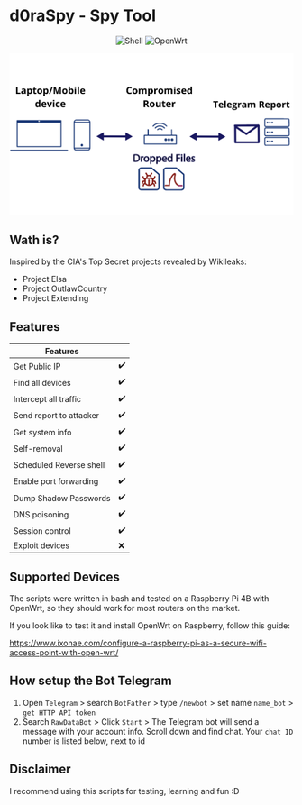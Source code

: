# d0raSpy - Spy Tool

<p align="center">
 <img alt="Shell" src="https://img.shields.io/badge/Shell_Script-121011?style=for-the-badge&logo=gnu-bash&logoColor=white">
 <img alt="OpenWrt" src="https://img.shields.io/badge/OpenWrt-00B5E2?style=for-the-badge&logo=OpenWrt&logoColor=white">
</p>

<p align="center"><img src="image/Compromised Router.png"></p> 

## Wath is?
Inspired by the CIA's Top Secret projects revealed by Wikileaks:
- Project Elsa
- Project OutlawCountry
- Project Extending

## Features

| Features | |                                 
| --------- | --------- |
| Get Public IP | :heavy_check_mark: |
| Find all devices | :heavy_check_mark: |
| Intercept all traffic | :heavy_check_mark: |
| Send report to attacker| :heavy_check_mark: |
| Get system info | :heavy_check_mark: |
| Self-removal | :heavy_check_mark: |
| Scheduled Reverse shell | :heavy_check_mark: |
| Enable port forwarding | :heavy_check_mark: |
| Dump Shadow Passwords | :heavy_check_mark: |
| DNS poisoning | :heavy_check_mark: |
| Session control | :heavy_check_mark: |
| Exploit devices | :x: |


## Supported Devices
The scripts were written in bash and tested on a Raspberry Pi 4B with OpenWrt, so they should work for most routers on the market. 

If you look like to test it and install OpenWrt on Raspberry, follow this guide:

https://www.ixonae.com/configure-a-raspberry-pi-as-a-secure-wifi-access-point-with-open-wrt/

## How setup the Bot Telegram

1. Open `Telegram` > search `BotFather` > type `/newbot` > set name `name_bot` > `get HTTP API token` 
2. Search `RawDataBot` > Click `Start` > The Telegram bot will send a message with your account info. Scroll down and find chat. Your `chat ID` number is listed below, next to id

## Disclaimer

I recommend using this scripts for testing, learning and fun :D

